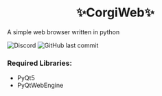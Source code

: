 <h1 align="center">✨CorgiWeb✨</h1>
<p>A simple web browser written in python</p>
<p><img alt="Discord" src="https://img.shields.io/discord/1058068024999034930"> <img alt="GitHub last commit" src="https://img.shields.io/github/last-commit/FemboyBruher1337/corgiweb"></p>

<h3 align="left">Required Libraries:</h3>
<ul>
  <li>PyQt5</li>
  <li>PyQtWebEngine</li>
</ul>
